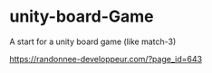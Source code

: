 # unity-board-Game
A start for a unity board game (like match-3)

https://randonnee-developpeur.com/?page_id=643
